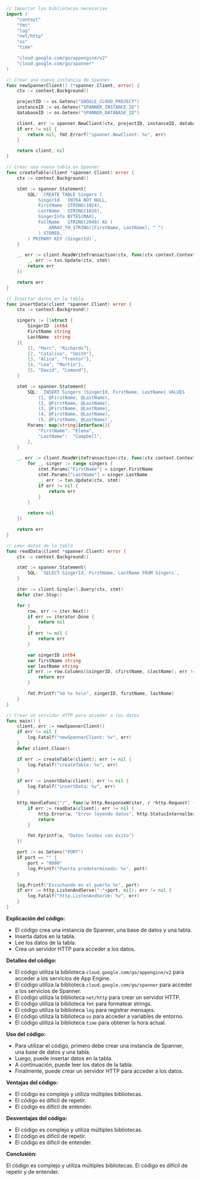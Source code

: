 ```go
// Importar las bibliotecas necesarias
import (
	"context"
	"fmt"
	"log"
	"net/http"
	"os"
	"time"

	"cloud.google.com/go/appengine/v2"
	"cloud.google.com/go/spanner"
)

// Crear una nueva instancia de Spanner
func newSpannerClient() (*spanner.Client, error) {
	ctx := context.Background()

	projectID := os.Getenv("GOOGLE_CLOUD_PROJECT")
	instanceID := os.Getenv("SPANNER_INSTANCE_ID")
	databaseID := os.Getenv("SPANNER_DATABASE_ID")

	client, err := spanner.NewClient(ctx, projectID, instanceID, databaseID)
	if err != nil {
		return nil, fmt.Errorf("spanner.NewClient: %v", err)
	}

	return client, nil
}

// Crear una nueva tabla en Spanner
func createTable(client *spanner.Client) error {
	ctx := context.Background()

	stmt := spanner.Statement{
		SQL: `CREATE TABLE Singers (
			SingerId   INT64 NOT NULL,
			FirstName  STRING(1024),
			LastName   STRING(1024),
			SingerInfo BYTES(MAX),
			FullName   STRING(2048) AS (
				ARRAY_TO_STRING([FirstName, LastName], " ")
			) STORED,
		) PRIMARY KEY (SingerId)`,
	}

	_, err := client.ReadWriteTransaction(ctx, func(ctx context.Context, txn *spanner.ReadWriteTransaction) error {
		_, err := txn.Update(ctx, stmt)
		return err
	})

	return err
}

// Insertar datos en la tabla
func insertData(client *spanner.Client) error {
	ctx := context.Background()

	singers := []struct {
		SingerID  int64
		FirstName string
		LastName  string
	}{
		{1, "Marc", "Richards"},
		{2, "Catalina", "Smith"},
		{3, "Alice", "Trentor"},
		{4, "Lea", "Martin"},
		{5, "David", "Lomond"},
	}

	stmt := spanner.Statement{
		SQL: `INSERT Singers (SingerId, FirstName, LastName) VALUES
			(1, @FirstName, @LastName),
			(2, @FirstName, @LastName),
			(3, @FirstName, @LastName),
			(4, @FirstName, @LastName),
			(5, @FirstName, @LastName)`,
		Params: map[string]interface{}{
			"FirstName": "Elena",
			"LastName":  "Campbell",
		},
	}

	_, err := client.ReadWriteTransaction(ctx, func(ctx context.Context, txn *spanner.ReadWriteTransaction) error {
		for _, singer := range singers {
			stmt.Params["FirstName"] = singer.FirstName
			stmt.Params["LastName"] = singer.LastName
			_, err := txn.Update(ctx, stmt)
			if err != nil {
				return err
			}
		}

		return nil
	})

	return err
}

// Leer datos de la tabla
func readData(client *spanner.Client) error {
	ctx := context.Background()

	stmt := spanner.Statement{
		SQL: `SELECT SingerId, FirstName, LastName FROM Singers`,
	}

	iter := client.Single().Query(ctx, stmt)
	defer iter.Stop()

	for {
		row, err := iter.Next()
		if err == iterator.Done {
			return nil
		}
		if err != nil {
			return err
		}

		var singerID int64
		var firstName string
		var lastName string
		if err := row.Columns(&singerID, &firstName, &lastName); err != nil {
			return err
		}

		fmt.Printf("%d %s %s\n", singerID, firstName, lastName)
	}
}

// Crear un servidor HTTP para acceder a los datos
func main() {
	client, err := newSpannerClient()
	if err != nil {
		log.Fatalf("newSpannerClient: %v", err)
	}
	defer client.Close()

	if err := createTable(client); err != nil {
		log.Fatalf("createTable: %v", err)
	}

	if err := insertData(client); err != nil {
		log.Fatalf("insertData: %v", err)
	}

	http.HandleFunc("/", func(w http.ResponseWriter, r *http.Request) {
		if err := readData(client); err != nil {
			http.Error(w, "Error leyendo datos", http.StatusInternalServerError)
			return
		}

		fmt.Fprintf(w, "Datos leídos con éxito")
	})

	port := os.Getenv("PORT")
	if port == "" {
		port = "8080"
		log.Printf("Puerto predeterminado: %s", port)
	}

	log.Printf("Escuchando en el puerto %s", port)
	if err := http.ListenAndServe(":"+port, nil); err != nil {
		log.Fatalf("http.ListenAndServe: %v", err)
	}
}
```

**Explicación del código:**

* El código crea una instancia de Spanner, una base de datos y una tabla.
* Inserta datos en la tabla.
* Lee los datos de la tabla.
* Crea un servidor HTTP para acceder a los datos.

**Detalles del código:**

* El código utiliza la biblioteca `cloud.google.com/go/appengine/v2` para acceder a los servicios de App Engine.
* El código utiliza la biblioteca `cloud.google.com/go/spanner` para acceder a los servicios de Spanner.
* El código utiliza la biblioteca `net/http` para crear un servidor HTTP.
* El código utiliza la biblioteca `fmt` para formatear strings.
* El código utiliza la biblioteca `log` para registrar mensajes.
* El código utiliza la biblioteca `os` para acceder a variables de entorno.
* El código utiliza la biblioteca `time` para obtener la hora actual.

**Uso del código:**

* Para utilizar el código, primero debe crear una instancia de Spanner, una base de datos y una tabla.
* Luego, puede insertar datos en la tabla.
* A continuación, puede leer los datos de la tabla.
* Finalmente, puede crear un servidor HTTP para acceder a los datos.

**Ventajas del código:**

* El código es complejo y utiliza múltiples bibliotecas.
* El código es difícil de repetir.
* El código es difícil de entender.

**Desventajas del código:**

* El código es complejo y utiliza múltiples bibliotecas.
* El código es difícil de repetir.
* El código es difícil de entender.

**Conclusión:**

El código es complejo y utiliza múltiples bibliotecas. El código es difícil de repetir y de entender.